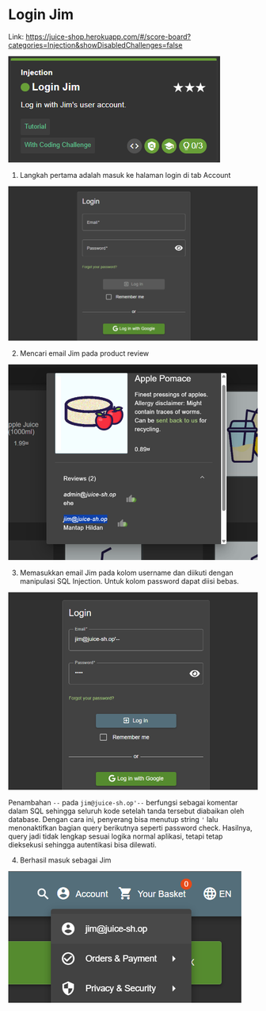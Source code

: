# Login Jim

Link: https://juice-shop.herokuapp.com/#/score-board?categories=Injection&showDisabledChallenges=false

![alt text](<img/Screenshot 2025-09-10 022742.png>)

1. Langkah pertama adalah masuk ke halaman login di tab Account

![alt text](<img/Screenshot 2025-09-10 023222.png>)

2. Mencari email Jim pada product review

![alt text](<img/Screenshot 2025-09-10 023145.png>)

3. Memasukkan email Jim pada kolom username dan diikuti dengan manipulasi SQL Injection. Untuk kolom password dapat diisi bebas.

![alt text](<img/Screenshot 2025-09-10 023412.png>)

Penambahan `--` pada `jim@juice-sh.op'--` berfungsi sebagai komentar dalam SQL sehingga seluruh kode setelah tanda tersebut diabaikan oleh database. Dengan cara ini, penyerang bisa menutup string `'` lalu menonaktifkan bagian query berikutnya seperti password check. Hasilnya, query jadi tidak lengkap sesuai logika normal aplikasi, tetapi tetap dieksekusi sehingga autentikasi bisa dilewati.

4. Berhasil masuk sebagai Jim

![alt text](<img/Screenshot 2025-09-10 023619.png>)